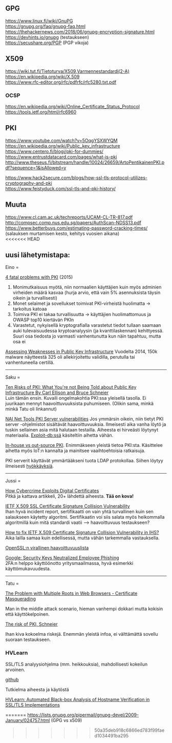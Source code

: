 ## GPG
https://www.linux.fi/wiki/GnuPG  
https://gnupg.org/faq/gnupg-faq.html  
https://thehackernews.com/2018/06/gnupg-encryption-signature.html  
https://devhints.io/gnupg (testaukseen)  
https://secushare.org/PGP  (PGP vikoja)  

## X509  
https://wiki.tut.fi/Tietoturva/X509,Varmennestandardi(2-A)  
https://en.wikipedia.org/wiki/X.509  
https://www.rfc-editor.org/rfc/pdfrfc/rfc5280.txt.pdf  

### OCSP
https://en.wikipedia.org/wiki/Online_Certificate_Status_Protocol  
https://tools.ietf.org/html/rfc6960

## PKI  
https://www.youtube.com/watch?v=5OqgYSXWYQM  
https://en.wikipedia.org/wiki/Public_key_infrastructure  
https://www.centero.fi/blogi/pki-for-dummies/  
https://www.entrustdatacard.com/pages/what-is-pki  
http://www.theseus.fi/bitstream/handle/10024/26659/ArtoPentikainenPKI.pdf?sequence=1&isAllowed=y

https://www.hack2secure.com/blogs/how-ssl-tls-protocol-utilizes-cryptography-and-pki  
https://www.feistyduck.com/ssl-tls-and-pki-history/

## Muuta
https://www.cl.cam.ac.uk/techreports/UCAM-CL-TR-817.pdf  
http://compsec.comp.nus.edu.sg/papers/AuthScan-NDSS13.pdf  
https://www.betterbuys.com/estimating-password-cracking-times/ (salauksen murtamisen kesto, kehitys vuosien aikana)  
<<<<<<< HEAD


## uusi lähetymistapa:

Eino = 

[4 fatal problems with PKI](https://www.csoonline.com/article/2942072/security/4-fatal-problems-with-pki.html) (2015)
1. Monimutkaisuus myötä, niin normaalien käyttäjien kuin myös adminien virheiden määrä kasvaa (hurja arvio, että vain 5% asennuksista täysin oikein ja turvallisesti)
2. Monet selaimet ja sovellukset toimivat PKI-virheistä huolimatta -> tarkoitus katoaa
3. Toimiva PKI ei takaa turvallisuutta -> käyttäjien huolimattomuus ja OWASP top10 kiertävän PKIn
4. Varastetut, nykyisellä kryptografialla varastetut tiedot tullaan saamaan auki tulevaisuudessa kryptoanalyysin (ja kvanttilaskennan) kehittyessä.
Suuri osa tiedosta jo varmasti vanhentunutta kun näin tapahtuu, mutta osa ei

[Assessing Weaknesses in Public Key Infrastructure](https://threatpost.com/assessing-weaknesses-in-public-key-infrastructure/128793/)
Vuodelta 2014, 150k malware näytteestä 325 oli allekirjoitettu validilla, perutulla tai vanhentuneella certillä.

-----------------------------------------------
Saku = 

[Ten Risks of PKI: What You're not Being Told about Public Key   
Infrastructure By Carl Ellison and Bruce Schneier](https://www.schneier.com/academic/paperfiles/paper-pki-ft.txt)  
Luin tämän ensin. Kuvaili ongelmakohtia PKI:ssa yleisellä tasolla. Ei juurikaan mennyt haavoittuvuuksista puhumiseen.
(Olikin sama, minkä minkä Tatu oli linkannut)  

[NAI Net Tools PKI Server vulnerabilities](https://www.secureauth.com/labs/advisories/nai-net-tools-pki-server-vulnerabilities) Jos ymmärsin oikein, niin tietyt PKI server -ohjelmistot sisältävät haavoittuvuuksia. Ilmeisesti aika vanha löytö  ja tuskin sellainen asia mitä halutaan testailla. Aiheesta ei hirveästi löytynyt materiaalia. [Exploit-db:ssä](https://www.exploit-db.com/exploits/20134/) käsiteltiin aihetta vähän. 

[In-house vs out-source PKI](https://techbeacon.com/managed-pki-certificates-securing-internet-things). Enimmäkseen yleistä tietoa PKI:sta. Käsittelee aihetta myös IoT:n kannalta ja mainitsee vaaihtoehtoisia ratkaisuja.

PKI serverit käyttävät ymmärtääkseni tuota LDAP protokollaa. Siihen löytyy ilmeisesti [hyökkäyksiä](http://projects.webappsec.org/w/page/13246947/LDAP%20Injection).

--------------------------------------------------------

Jussi =

[How Cybercrime Exploits Digital Certificates](https://resources.infosecinstitute.com/cybercrime-exploits-digital-certificates/)  
Pitkä ja kattava artikkeli, 20+ lähdettä aiheesta. **Tää on kova!**

[IETF X.509 SSL Certificate Signature Collision Vulnerability](https://social.technet.microsoft.com/Forums/windowsserver/en-US/b18610bb-02cf-471d-8d09-7724a75bd027/ietf-x509-ssl-certificate-signature-collision-vulnerability)  
Ihan hyvä incident report, sertifikaatti on vain yhtä turvallinen kuin sen salaukseen käytetty algoritmi. Sertifikaatin voi siis salata myös heikommalla algoritmillä kuin mitä standardi vaatii --> haavoittuvuus testaukseen?

[How to fix IETF X.509 Certificate Signature Collision Vulnerability in IHS?](https://developer.ibm.com/answers/questions/245843/how-to-fix-ietf-x509-certificate-signature-collisi/)  
Aika lailla samaa kuin edellisessä, mutta vähän tarkemmalla vastauksella.

[OpenSSL:n virallinen haavoittuvuuslista](https://www.openssl.org/news/vulnerabilities.html)

[Google: Security Keys Neutralized Employee Phishing](https://krebsonsecurity.com/2018/07/google-security-keys-neutralized-employee-phishing/)  
2FA:n helppo käyttöönotto yritysmaailmassa, hyvä esimerkki käyttömukavuudesta.

--------------------------------------------------------
Tatu =

[The Problem with Multiple Roots in
Web Browsers - Certificate Masquerading](http://profsandhu.com/cs5323_s17/Hayes98.pdf)

Man in the middle attack scenario, hieman vanhempi dokkari mutta kokisin että käyttökelpoinen.

[The risk of PKI, Schneier](https://www.schneier.com/academic/paperfiles/paper-pki-ft.txt)

Ihan kiva kokoelma riskejä. Enemmän yleistä infoa, ei välttämättä sovellu suoraan testaukseen.

### HVLearn

SSL/TLS analyysiohjelma (mm. heikkouksia), mahdollisesti kokeilun 
arvoinen.

[github](https://github.com/HVLearn/HVLearn)

Tutkielma aiheesta ja käytöstä

[HVLearn: Automated Black-box Analysis of Hostname Verification in 
SSL/TLS 
Implementations](https://www.computer.org/csdl/proceedings/sp/2017/5533/00/07958596.pdf)






=======
https://lists.gnupg.org/pipermail/gnupg-devel/2009-January/024757.html  (GPG vs x509)
>>>>>>> 50a35deb918c6866ed783f99faed1034491ba295
